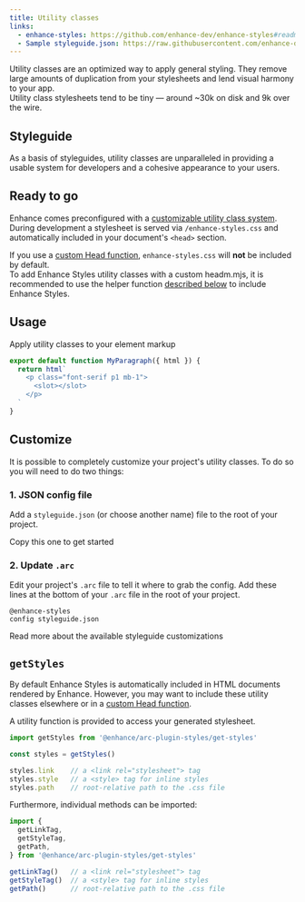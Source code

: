 ```yaml
---
title: Utility classes
links:
  - enhance-styles: https://github.com/enhance-dev/enhance-styles#readme
  - Sample styleguide.json: https://raw.githubusercontent.com/enhance-dev/enhance-styles/main/config.json
---
```


Utility classes are an optimized way to apply general styling.
They remove large amounts of duplication from your stylesheets and lend visual harmony to your app.  
Utility class stylesheets tend to be tiny — around ~30k on disk and 9k over the wire.

## Styleguide

As a basis of styleguides, utility classes are unparalleled in providing a usable system for developers and a cohesive appearance to your users.

## Ready to go

Enhance comes preconfigured with a [customizable utility class system](https://github.com/enhance-dev/enhance-styles#readme).
During development a stylesheet is served via `/enhance-styles.css` and automatically included in your document's `<head>` section.

<doc-callout level="caution">

If you use a [custom Head function](/docs/learn/starter-project/head), `enhance-styles.css` will **not** be included by default.  
To add Enhance Styles utility classes with a custom headm.mjs, it is recommended to use the helper function [described below](#getstyles) to include Enhance Styles.

</doc-callout>

## Usage

Apply utility classes to your element markup

```javascript
export default function MyParagraph({ html }) {
  return html`
    <p class="font-serif p1 mb-1">
      <slot></slot>
    </p>
  `
}
```

## Customize

It is possible to completely customize your project's utility classes.
To do so you will need to do two things:

### 1. JSON config file

Add a `styleguide.json` (or choose another name) file to the root of your project.

<doc-link-callout link="https://raw.githubusercontent.com/enhance-dev/enhance-styles/main/config.json" mark="📄">
  Copy this one to get started
</doc-link-callout>

### 2. Update `.arc`

Edit your project's `.arc` file to tell it where to grab the config.
Add these lines at the bottom of your `.arc` file in the root of your project.

```arc
@enhance-styles
config styleguide.json
```

<doc-link-callout link="https://github.com/enhance-dev/enhance-styles#readme" mark="💅🏽">
  Read more about the available styleguide customizations
</doc-link-callout>

## `getStyles`

By default Enhance Styles is automatically included in HTML documents rendered by Enhance.
However, you may want to include these utility classes elsewhere or in a [custom Head function](/docs/learn/starter-project/head).

A utility function is provided to access your generated stylesheet.

```javascript
import getStyles from '@enhance/arc-plugin-styles/get-styles'

const styles = getStyles()

styles.link    // a <link rel="stylesheet"> tag
styles.style   // a <style> tag for inline styles
styles.path    // root-relative path to the .css file
```

Furthermore, individual methods can be imported:

```javascript
import {
  getLinkTag,
  getStyleTag,
  getPath,
} from '@enhance/arc-plugin-styles/get-styles'

getLinkTag()   // a <link rel="stylesheet"> tag
getStyleTag()  // a <style> tag for inline styles
getPath()      // root-relative path to the .css file
```
